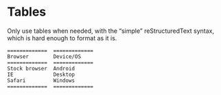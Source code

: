 # Tables

Only use tables when needed, with the “simple” reStructuredText syntax, which is hard enough to format as it is.

```eval_rst
=============  =============
Browser        Device/OS    
=============  =============
Stock browser  Android      
IE             Desktop      
Safari         Windows      
=============  =============
```
